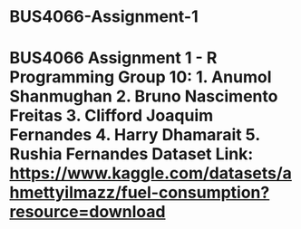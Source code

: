 # BUS4066-Assignment-1
# BUS4066 Assignment 1 - R Programming Group 10:  1. Anumol Shanmughan 2. Bruno Nascimento Freitas 3. Clifford Joaquim Fernandes 4. Harry Dhamarait 5. Rushia Fernandes  Dataset Link: https://www.kaggle.com/datasets/ahmettyilmazz/fuel-consumption?resource=download
